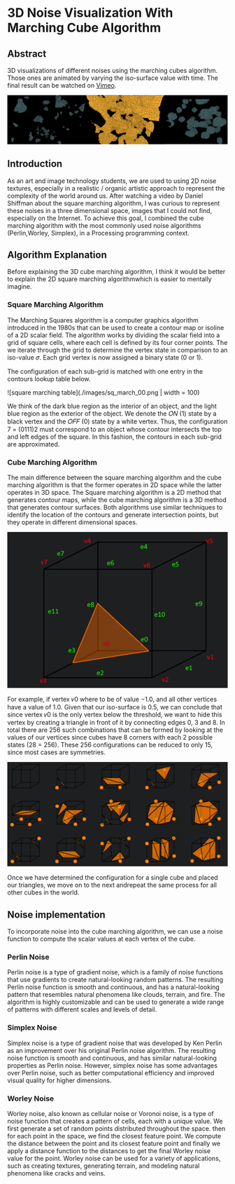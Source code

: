 # 3D Noise Visualization With Marching Cube Algorithm

## Abstract
3D visualizations of different noises using the marching cubes algorithm. Those ones are animated by varying the iso-surface value with time. The final result can be watched on [Vimeo](https://vimeo.com/808352034).

![3D noise visualization teaser](./images/noise-teaser-2.png)

## Introduction
As an art and image technology students, we are used to using 2D noise textures, especially in a realistic / organic artistic approach to represent the complexity of the world around us. After watching a video by Daniel Shiffman about the square marching algorithm, I was curious to represent these noises in a three dimensional space, images that I could not find, especially on the Internet. To achieve this goal, I combined the cube marching algorithm with the most commonly used noise algorithms (Perlin,Worley, Simplex), in a Processing programming context.


## Algorithm Explanation
Before explaining the 3D cube marching algorithm, I think it would be better to explain the 2D square marching algorithmwhich is easier to mentally imagine.

### Square Marching Algorithm
The Marching Squares algorithm is a computer graphics algorithm introduced in the 1980s that can be used to create a contour map or isoline of a 2D scalar field. The algorithm works by dividing the scalar field into a grid of square cells, where each cell is defined by its four corner points. The we iterate through the grid to determine the vertex state in comparison to an iso-value 𝜎. Each grid vertex is now assigned a binary state (0 or 1).

The configuration of each sub-grid is matched with one entry in the contours lookup table below.

![square marching table](./images/sq_march_00.png | width = 100)

We think of the dark blue region as the interior of an object, and the light blue region as the exterior of the object. We denote the 𝑂𝑁 (1) state by a black vertex and the 𝑂𝐹𝐹 (0) state by a white vertex. Thus, the configuration 7 = (0111)2 must correspond to an object whose contour intersects the top and left edges of the square. In this fashion, the contours in each sub-grid are approximated.


### Cube Marching Algorithm
The main difference between the square marching algorithm and the cube marching algorithm is that the former operates in 2D space while the latter operates in 3D space. The Square marching algorithm is a 2D method that generates contour maps, while the cube marching algorithm is a 3D method that generates contour surfaces. Both algorithms use similar techniques to identify the location of the contours and generate intersection points, but they operate in different dimensional spaces.

![Cube Marching 00](./images/cu_march_00.png)

For example, if vertex 𝑣0 where to be of value −1.0, and all other vertices have a value of 1.0. Given that our iso-surface is 0.5, we can conclude that since vertex 𝑣0 is the only vertex below the threshold, we want to hide this vertex by creating a triangle in front of it by connecting edges 0, 3 and 8.
In total there are 256 such combinations that can be formed by looking at the values of our vertices since cubes have 8 corners with each 2 possible states (28 = 256). These 256 configurations can be reduced to only 15, since most cases are symmetries.


![Cube Marching 01](./images/cu_march_01.png)

Once we have determined the configuration for a single cube and placed our triangles, we move on to the next andrepeat the same process for all other cubes in the world.

## Noise implementation
To incorporate noise into the cube marching algorithm, we can use a noise function to compute the scalar values at each vertex of the cube.

### Perlin Noise
Perlin noise is a type of gradient noise, which is a family of noise functions that use gradients to create natural-looking
random patterns. The resulting Perlin noise function is smooth and continuous, and has a natural-looking pattern that resembles natural phenomena like clouds, terrain, and fire. The algorithm is highly customizable and can be used to generate a wide range of patterns with different scales and levels of detail.

### Simplex Noise
Simplex noise is a type of gradient noise that was developed by Ken Perlin as an improvement over his original Perlin
noise algorithm. The resulting noise function is smooth and continuous, and has similar natural-looking properties as Perlin noise. However, simplex noise has some advantages over Perlin noise, such as better computational efficiency and improved visual quality for higher dimensions.

### Worley Noise
Worley noise, also known as cellular noise or Voronoi noise, is a type of noise function that creates a pattern of cells, each
with a unique value. We first generate a set of random points distributed throughout the space. then for each point in the space, we find the closest feature point. We compute the distance between the point and its closest feature point and finally we apply a distance function to the distances to get the
final Worley noise value for the point. Worley noise can be used for a variety of applications, such as creating textures, generating terrain, and modeling natural phenomena like cracks and veins.


